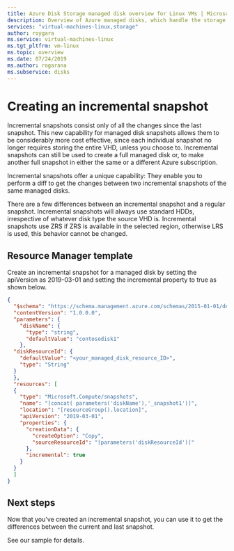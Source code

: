 ```yaml
---
title: Azure Disk Storage managed disk overview for Linux VMs | Microsoft Docs
description: Overview of Azure managed disks, which handle the storage accounts for you when using Linux VMs
services: "virtual-machines-linux,storage"
author: roygara
ms.service: virtual-machines-linux
ms.tgt_pltfrm: vm-linux
ms.topic: overview
ms.date: 07/24/2019
ms.author: rogarana
ms.subservice: disks
---
```


# Creating an incremental snapshot

Incremental snapshots consist only of all the changes since the last snapshot. This new capability for managed disk snapshots allows them to be considerably more cost effective, since each individual snapshot no longer requires storing the entire VHD, unless you choose to. Incremental snapshots can still be used to create a full managed disk or, to make another full snapshot in either the same or a different Azure subscription.

Incremental snapshots offer a unique capability: They enable you to perform a diff to get the changes between two incremental snapshots of the same managed disks.

There are a few differences between an incremental snapshot and a regular snapshot. Incremental snapshots will always use standard HDDs, irrespective of whatever disk type the source VHD is. Incremental snapshots use ZRS if ZRS is available in the selected region, otherwise LRS is used, this behavior cannot be changed.

## Resource Manager template

Create an incremental snapshot for a managed disk by setting the apiVersion as 2019-03-01 and setting the incremental property to true as shown below. 

```json
{
  "$schema": "https://schema.management.azure.com/schemas/2015-01-01/deploymentTemplate.json#",
  "contentVersion": "1.0.0.0",
  "parameters": {
    "diskName": {
      "type": "string",
      "defaultValue": "contosodisk1"
    },
  "diskResourceId": {
    "defaultValue": "<your_managed_disk_resource_ID>",
    "type": "String"
  }
  }, 
  "resources": [
  {
    "type": "Microsoft.Compute/snapshots",
    "name": "[concat( parameters('diskName'),'_snapshot1')]",
    "location": "[resourceGroup().location]",
    "apiVersion": "2019-03-01",
    "properties": {
      "creationData": {
        "createOption": "Copy",
        "sourceResourceId": "[parameters('diskResourceId')]"
      },
      "incremental": true
    }
  }
  ]
}
```

## Next steps

Now that you've created an incremental snapshot, you can use it to get the differences between the current and last snapshot.

See our sample for details.